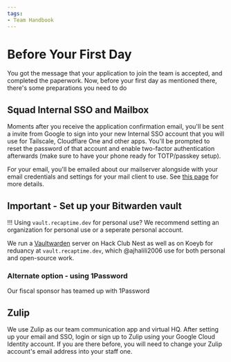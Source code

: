 ```yaml
---
tags:
- Team Handbook
---
```


# Before Your First Day

You got the message that your application to join the team is accepted, and completed the paperwork. Now, before your first day as mentioned there, there's some preparations you need to do 

## Squad Internal SSO and Mailbox

Moments after you receive the application confirmation email, you'll be sent a invite
from Google to sign into your new Internal SSO account that you will use for Tailscale, Cloudflare One
and other apps. You'll be prompted to reset the password of that account and enable
two-factor authentication afterwards (make sure to have your phone ready for TOTP/passkey setup).

For your email, you'll be emailed about our mailserver alongside with
your email credentials and settings for your mail client to use.
See [this page](../email.md) for more details.

## Important - Set up your Bitwarden vault

!!! Using `vault.recaptime.dev` for personal use?
    We recommend setting an organization for personal use or a seperate personal account.

We run a [Vaultwarden](https://github.com/dani-garcia/vaultwarden) server on Hack Club Nest
as well as on Koeyb for reduancy at `vault.recaptime.dev`, which @ajhalili2006 use for both personal and open-source work.

### Alternate option - using 1Password

Our fiscal sponsor has teamed up with 1Password 

## Zulip

We use Zulip as our team communication app and virtual HQ.
After setting up your email and SSO, login or sign up to Zulip using your Google Cloud Identity account. If
you are there before, you will need to change your Zulip account's email address into your staff one.
